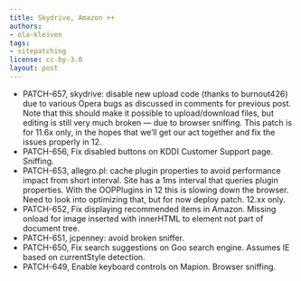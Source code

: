 ```yaml
---
title: Skydrive, Amazon ++
authors:
- ola-kleiven
tags:
- sitepatching
license: cc-by-3.0
layout: post
---
```


- PATCH-657, skydrive: disable new upload code (thanks to burnout426) due to various Opera bugs as discussed in comments for previous post. Note that this should make it possible to upload/download files, but editing is still very much broken — due to browser sniffing. This patch is for 11.6x only, in the hopes that we’ll get our act together and fix the issues properly in 12.
- PATCH-656, Fix disabled buttons on KDDI Customer Support page. Sniffing.
- PATCH-653, allegro.pl: cache plugin properties to avoid performance impact from short interval. Site has a 1ms interval that queries plugin properties. With the OOPPlugins in 12 this is slowing down the browser. Need to look into optimizing that, but for now deploy patch. 12.xx only.
- PATCH-652, Fix displaying recommended items in Amazon. Missing onload for image inserted with innerHTML to element not part of document tree.
- PATCH-651, jcpenney: avoid broken sniffer.
- PATCH-650, Fix search suggestions on Goo search engine. Assumes IE based on currentStyle detection.
- PATCH-649, Enable keyboard controls on Mapion. Browser sniffing.
